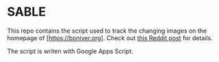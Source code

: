 # SABLE

This repo contains the script used to track the changing images on the homepage of [https://boniver.org]. Check out [this Reddit post](https://www.reddit.com/r/boniver/comments/1g8hgab/tracking_the_sable_count_down/?utm_source=share&utm_medium=web3x&utm_name=web3xcss&utm_term=1&utm_content=share_button) for details.

The script is writen with Google Apps Script. 
